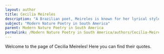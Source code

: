 ```yaml
---
layout: author
title: Cecilia Meireles
description: "A Brazilian poet, Meireles is known for her lyrical style and deep connection to nature. Her works such as 'Romanceiro da Inconfidência' reflect a modernist approach where nature is often intertwined with human experiences, highlighting the dynamic relationship between the two."
subject: "Modern Nature Poetry in South America"
parent: Modern Nature Poetry in South America
permalink: /Modern Nature Poetry in South America/authors/Cecilia-Meireles/
---
```


Welcome to the page of Cecilia Meireles! Here you can find their quotes.
